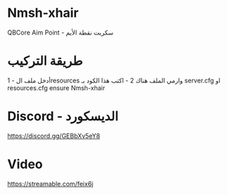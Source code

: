 # Nmsh-xhair
QBCore Aim Point - سكربت نقطة الأيم

# طريقة التركيب
1 - أدخل ملف الresources وارمي الملف هناك
2 - اكتب هذا الكود بـ server.cfg او resources.cfg
ensure Nmsh-xhair

# Discord - الديسكورد
https://discord.gg/GEBbXv5eY8

# Video
https://streamable.com/feix6j
